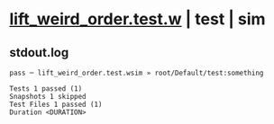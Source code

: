 # [lift_weird_order.test.w](../../../../../examples/tests/valid/lift_weird_order.test.w) | test | sim

## stdout.log
```log
pass ─ lift_weird_order.test.wsim » root/Default/test:something

Tests 1 passed (1)
Snapshots 1 skipped
Test Files 1 passed (1)
Duration <DURATION>
```

